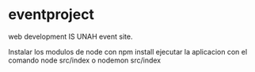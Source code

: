 # eventproject
 web development IS UNAH event site.

 Instalar los modulos de node con npm install
 ejecutar la aplicacion con el comando node src/index o nodemon src/index
